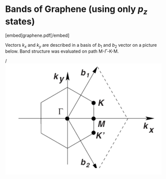 
# Bands of Graphene (using only $p_z$ states)


[embed]graphene.pdf[/embed]


Vectors $k_x$ and $k_y$ are described in a basis of $b_1$ and $b_2$ vector on a picture below. Band structure was evaluated on path M-$\Gamma$-K-M.

/![png](path.png)
